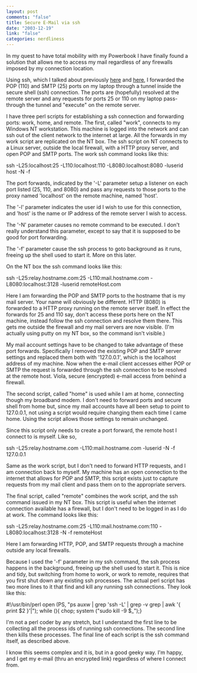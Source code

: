 ```yaml
--- 
layout: post
comments: "false"
title: Secure E-Mail via ssh
date: "2003-12-19"
link: "false"
categories: nerdliness
---
```

In my quest to have total mobility with my Powerbook I have finally found a solution that allows me to access my mail regardless of any firewalls imposed by my connection location.

Using ssh, which I talked about previously <a href="http://zanshin.net/blogs/000232.html" target="ssh">here</a> and <a href="http://zanshin.net/blogs/000290.html" target="ssh part 2">here</a>, I forwarded the POP (110) and SMTP (25) ports on my laptop through a tunnel inside the secure shell (ssh) connection. The ports are (hopefully) resolved at the remote server and any requests for ports 25 or 110 on my laptop pass-through the tunnel and "execute" on the remote server.

I have three perl scripts for establishing a ssh connection and forwarding ports: work, home, and remote. The first, called "work", connects to my Windows NT workstation. This machine is logged into the network and can ssh out of the client network to the internet at large. All the forwards in my work script are replicated on the NT box. The ssh script on NT connects to a Linux server, outside the local firewall, with a HTTP proxy server, and open POP and SMTP ports. The work ssh command looks like this:

ssh -L25:localhost:25 -L110:localhost:110 -L8080:localhost:8080 -luserid host -N -f

The port forwards, indicated by the '-L' parameter setup a listener on each port listed (25, 110, and 8080) and pass any requests to those ports to the proxy named 'localhost' on the remote machine, named 'host'.

The '-l' parameter indicates the user id I wish to use for this connection, and 'host' is the name or IP address of the remote server I wish to access.

The '-N' parameter causes no remote command to be executed. I don't really understand this parameter, except to say that it is supposed to be good for port forwarding.

The '-f' parameter cause the ssh process to goto background as it runs, freeing up the shell used to start it. More on this later.

On the NT box the ssh command looks like this:

ssh -L25:relay.hostname.com:25 -L110:mail.hostname.com -L8080:localhost:3128
-luserid remoteHost.com

Here I am forwarding the POP and SMTP ports to the hostname that is my mail server. Your name will obviously be different. HTTP (8080) is forwarded to a HTTP proxy running on the remote server itself. In effect the forwards for 25 and 110 say, don't access these ports here on the NT machine, instead follow the ssh connection and resolve them there. This gets me outside the firewall and my mail servers are now visible. (I'm actually using putty on my NT box, so the command isn't visible.)

My mail account settings have to be changed to take advantage of these port forwards. Specifically I removed the existing POP and SMTP server settings and replaced them both with '127.0.0.1', which is the localhost address of my machine. Now when the e-mail client accesses either POP or SMTP the request is forwarded through the ssh connection to be resolved at the remote host. Viola, secure (encrypted) e-mail access from behind a firewall.

The second script, called "home" is used while I am at home, connecting though my broadband modem. I don't need to forward ports and secure shell from home but, since my mail accounts have all been setup to point to 127.0.0.1, not using a script would require changing them each time I came home. Using the script allows those settings to remain unchanged.

Since this script only needs to create a port forward, the remote host I connect to is myself. Like so,

ssh -L25:relay.hostname.com -L110:mail.hostname.com -luserid -N -f 127.0.0.1

Same as the work script, but I don't need to forward HTTP requests, and I am connection back to myself. My machine has an open connection to the internet that allows for POP and SMTP, this script exists just to capture requests from my mail client and pass them on to the appropriate servers.

The final script, called "remote" combines the work script, and the ssh command issued in my NT box. This script is useful when the internet connection available has a firewall, but I don't need to be logged in as I do at work. The command looks like this:

ssh -L25:relay.hostname.com:25  -L110:mail.hostname.com:110
-L8080:localhost:3128 -N -f remoteHost

Here I am forwarding HTTP, POP, and SMTP requests through a machine outside any local firewalls.


Because I used the '-f' parameter in my ssh command, the ssh process happens in the background, freeing up the shell used to start it. This is nice and tidy, but switching from home to work, or work to remote, requires that you first shut down any existing ssh processes. The actual perl script has two more lines to it that find and kill any running ssh connections. They look like this:

#!/usr/bin/perl
open (PS, "ps auxw | grep \'ssh -L\' | grep -v grep | awk '{ print \$2 }'|");
while (<PS>){ chop; system ("sudo kill -9 $_");}

I'm not a perl coder by any stretch, but I understand the first line to be collecting all the process ids of running ssh connections. The second line then kills these processes. The final line of each script is the ssh command itself, as described above.

I know this seems complex and it is, but in a good geeky way. I'm happy, and I get my e-mail (thru an encrypted link) regardless of where I connect from.

